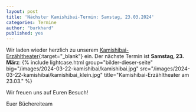 ```yaml
---
layout: post
title: 'Nächster Kamishibai-Termin: Samstag, 23.03.2024'
categories: Termine
author: "burkhard"
published: yes
---
```

Wir laden wieder herzlich zu unserem [Kamishibai-Erzähltheater](https://de.wikipedia.org/wiki/Kamishibai){:target="_blank"}  ein. Der nächste Termin ist
 **Samstag, 23. März**:
{% include lightcase.html group="bilder-dieser-seite"
      big="/images/2024-03-22-kamishibai/kamishibai.jpg"
      src="/images/2024-03-22-kamishibai/kamishibai_klein.jpg" 
      title="Kamishibai-Erzähltheater am 23.03." %}

Wir freuen uns auf Euren Besuch!

Euer Büchereiteam
